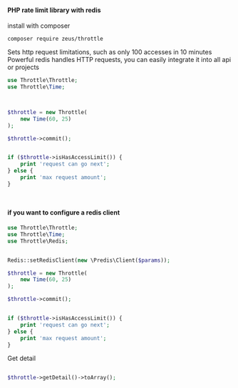 #### PHP rate limit library with redis  
install with composer
```console
composer require zeus/throttle
```
Sets http request limitations, such as only 100 accesses in 10 minutes
Powerful redis handles HTTP requests, you can easily integrate it into all api or projects

```php
use Throttle\Throttle;
use Throttle\Time;



$throttle = new Throttle(
    new Time(60, 25)
);

$throttle->commit();


if ($throttle->isHasAccessLimit()) {
    print 'request can go next';
} else {
    print 'max request amount';
}




```
#### if you want to configure a redis client

```php
use Throttle\Throttle;
use Throttle\Time;
use Throttle\Redis;


Redis::setRedisClient(new \Predis\Client($params));

$throttle = new Throttle(
    new Time(60, 25)
);

$throttle->commit();


if ($throttle->isHasAccessLimit()) {
    print 'request can go next';
} else {
    print 'max request amount';
}

```
Get detail 

```php

$throttle->getDetail()->toArray();
```
